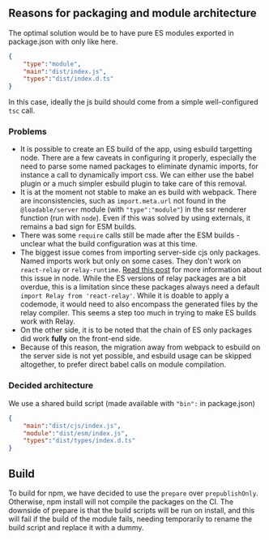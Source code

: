 ## Reasons for packaging and module architecture

The optimal solution would be to have pure ES modules exported in package.json with only like here.
```json 
{
    "type":"module",
    "main":"dist/index.js",
    "types":"dist/index.d.ts"
}
```
In this case, ideally the js build should come from a simple well-configured `tsc` call. 

### Problems
- It is possible to create an ES build of the app, using esbuild targetting node. There are a few caveats in configuring it properly, especially the need to parse some named packages to eliminate dynamic imports, for instance a call to dynamically import css. We can either use the babel plugin or a much simpler esbuild plugin to take care of this removal.
- It is at the moment not stable to make an es build with webpack. There are inconsistencies, such as `import.meta.url` not found in the `@loadable/server` module (with `"type":"module"`) in the ssr renderer function (run with `node`). Even if this was solved by using externals, it remains a bad sign for ESM builds. 
- There was some `require` calls still be made after the ESM builds - unclear what the build configuration was at this time.
- The biggest issue comes from importing server-side cjs only packages. Named imports work but only on some cases. They don't work on `react-relay` or `relay-runtime`. 
[Read this post](https://simonplend.com/node-js-now-supports-named-imports-from-commonjs-modules-but-what-does-that-mean/) for more information about this issue in node. While the ES versions of relay packages are a bit overdue, this is a limitation since these packages always need a default `import Relay from 'react-relay'`. While it is doable to apply a codemode, it would need to also encompass the generated files by the relay compiler. This seems a step too much in trying to make ES builds work with Relay.
- On the other side, it is to be noted that the chain of ES only packages did work **fully** on the front-end side.
- Because of this reason, the migration away from webpack to esbuild on the server side is not yet possible, and esbuild usage can be skipped altogether, to prefer direct babel calls on module compilation.

### Decided architecture

We use a shared build script (made available with `"bin":` in package.json)

```json 
{
    "main":"dist/cjs/index.js",
    "module":"dist/esm/index.js",
    "types":"dist/types/index.d.ts"
}
```

## Build

To build for npm, we have decided to use the `prepare` over `prepublishOnly`. Otherwise, npm install will not compile the packages on the CI. The downside of prepare is that the build scripts will be run on install, and this will fail if the build of the module fails, needing temporarily to rename the build script and replace it with a dummy.

